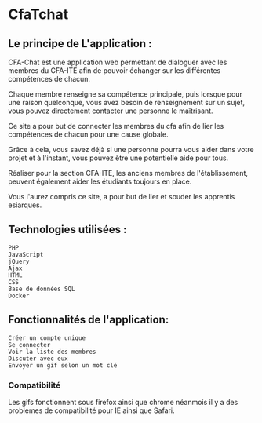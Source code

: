 # CfaTchat


## Le principe de L'application :
CFA-Chat est une application web permettant de  dialoguer avec les membres du CFA-ITE afin de pouvoir échanger sur les différentes compétences de chacun.  

Chaque membre renseigne sa compétence principale, puis lorsque pour une raison quelconque, vous avez besoin de renseignement sur un sujet, vous pouvez directement contacter une personne le maîtrisant.  

Ce site a pour but de connecter les membres du cfa afin de lier les compétences de chacun pour une cause globale.  

Grâce à cela, vous savez déjà si une personne pourra vous aider dans votre projet et à l'instant, vous pouvez être une potentielle aide pour tous.   

Réaliser pour la section CFA-ITE, les anciens membres de l'établissement, peuvent également aider les étudiants toujours en place.  

Vous l'aurez compris ce site, a pour but de lier et souder les apprentis esiarques.   



## Technologies utilisées :

    PHP
    JavaScript
    jQuery
    Ajax
    HTML
    CSS
    Base de données SQL
    Docker
    


## Fonctionnalités de l'application:

    Créer un compte unique
    Se connecter
    Voir la liste des membres
    Discuter avec eux
    Envoyer un gif selon un mot clé
    
    
### Compatibilité

Les gifs fonctionnent sous firefox ainsi que chrome néanmois il y a des problemes de compatibilité pour IE ainsi que Safari.



